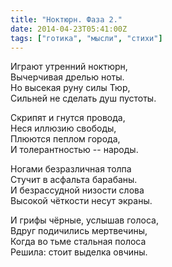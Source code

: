 ```yaml
---
title: "Ноктюрн. Фаза 2."
date: 2014-04-23T05:41:00Z
tags: ["готика", "мысли", "стихи"]
---
```


Играют утренний ноктюрн,  
Вычерчивая дрелью ноты.  
Но высекая руну силы Тюр,  
Сильней не сделать душ пустоты.

Скрипят и гнутся провода,  
Неся иллюзию свободы,  
Плюются пеплом города,  
И толерантностью -- народы.

Ногами безразличная толпа  
Стучит в асфальта барабаны.  
И безрассудной низости слова  
Высокой чёткости несут экраны.

И грифы чёрные, услышав голоса,  
Вдруг подичились мертвечины,  
Когда во тьме стальная полоса  
Решила: стоит выделка овчины.  
